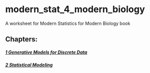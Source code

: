# modern_stat_4_modern_biology
A worksheet for Modern Statistics for Modern Biology book

## Chapters:
##### [1 Generative Models for Discrete Data](https://github.com/hamidghaedi/modern_stat_4_modern_biology/blob/main/Chapter_1_Generative%20Models%20for%20Discrete%20Data.md)
##### [2 Statistical Modeling](https://github.com/hamidghaedi/modern_stat_4_modern_biology/blob/main/Chapter_1_Generative%20Models%20for%20Discrete%20Data.md)

